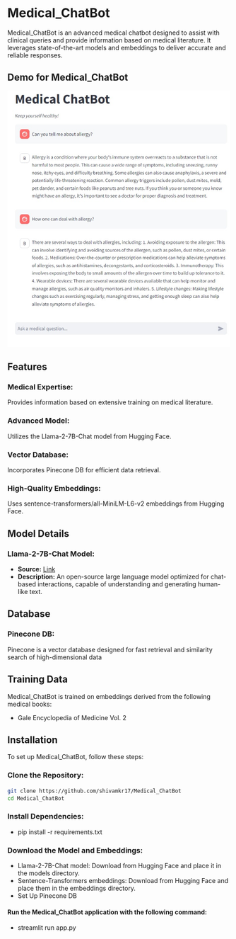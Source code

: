 # Medical_ChatBot

Medical_ChatBot is an advanced medical chatbot designed to assist with clinical queries and provide information based on medical literature. It leverages state-of-the-art models and embeddings to deliver accurate and reliable responses.

## Demo for Medical_ChatBot
![Demo](Demo_Img/img3.jpg)

## Features

### Medical Expertise:
Provides information based on extensive training on medical literature.

### Advanced Model:
Utilizes the Llama-2-7B-Chat model from Hugging Face.

### Vector Database:
Incorporates Pinecone DB for efficient data retrieval.

### High-Quality Embeddings:
Uses sentence-transformers/all-MiniLM-L6-v2 embeddings from Hugging Face.

## Model Details

### Llama-2-7B-Chat Model:
- **Source:** [Link](https://huggingface.co/TheBloke/Llama-2-7B-Chat-GGML/tree/main)
- **Description:** An open-source large language model optimized for chat-based interactions, capable of understanding and generating human-like text.


## Database 

### Pinecone DB:
Pinecone is a vector database designed for fast retrieval and similarity search of high-dimensional data


## Training Data
Medical_ChatBot is trained on embeddings derived from the following medical books:
- Gale Encyclopedia of Medicine Vol. 2 

## Installation

To set up Medical_ChatBot, follow these steps:

### Clone the Repository:
```bash
git clone https://github.com/shivamkr17/Medical_ChatBot
cd Medical_ChatBot
```
### Install Dependencies:
- pip install -r requirements.txt

### Download the Model and Embeddings:
- Llama-2-7B-Chat model: Download from Hugging Face and place it in the models directory.
- Sentence-Transformers embeddings: Download from Hugging Face and place them in the embeddings directory.
- Set Up Pinecone DB

#### Run the Medical_ChatBot application with the following command:
- streamlit run app.py




